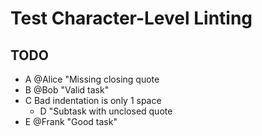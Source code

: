 # Test Character-Level Linting

## TODO

- A @Alice "Missing closing quote
- B @Bob "Valid task"
- C Bad indentation is only 1 space
  - D "Subtask with unclosed quote
- E @Frank "Good task"
